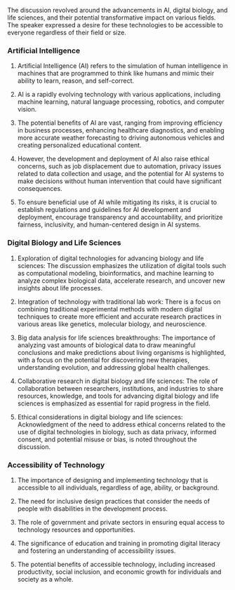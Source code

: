 The discussion revolved around the advancements in AI, digital biology, and life sciences, and their potential transformative impact on various fields. The speaker expressed a desire for these technologies to be accessible to everyone regardless of their field or size.

### Artificial Intelligence

1. Artificial Intelligence (AI) refers to the simulation of human intelligence in machines that are programmed to think like humans and mimic their ability to learn, reason, and self-correct.

2. AI is a rapidly evolving technology with various applications, including machine learning, natural language processing, robotics, and computer vision.

3. The potential benefits of AI are vast, ranging from improving efficiency in business processes, enhancing healthcare diagnostics, and enabling more accurate weather forecasting to driving autonomous vehicles and creating personalized educational content.

4. However, the development and deployment of AI also raise ethical concerns, such as job displacement due to automation, privacy issues related to data collection and usage, and the potential for AI systems to make decisions without human intervention that could have significant consequences.

5. To ensure beneficial use of AI while mitigating its risks, it is crucial to establish regulations and guidelines for AI development and deployment, encourage transparency and accountability, and prioritize fairness, inclusivity, and human-centered design in AI systems.

### Digital Biology and Life Sciences

1. Exploration of digital technologies for advancing biology and life sciences: The discussion emphasizes the utilization of digital tools such as computational modeling, bioinformatics, and machine learning to analyze complex biological data, accelerate research, and uncover new insights about life processes.

2. Integration of technology with traditional lab work: There is a focus on combining traditional experimental methods with modern digital techniques to create more efficient and accurate research practices in various areas like genetics, molecular biology, and neuroscience.

3. Big data analysis for life sciences breakthroughs: The importance of analyzing vast amounts of biological data to draw meaningful conclusions and make predictions about living organisms is highlighted, with a focus on the potential for discovering new therapies, understanding evolution, and addressing global health challenges.

4. Collaborative research in digital biology and life sciences: The role of collaboration between researchers, institutions, and industries to share resources, knowledge, and tools for advancing digital biology and life sciences is emphasized as essential for rapid progress in the field.

5. Ethical considerations in digital biology and life sciences: Acknowledgment of the need to address ethical concerns related to the use of digital technologies in biology, such as data privacy, informed consent, and potential misuse or bias, is noted throughout the discussion.

### Accessibility of Technology

1. The importance of designing and implementing technology that is accessible to all individuals, regardless of age, ability, or background.

2. The need for inclusive design practices that consider the needs of people with disabilities in the development process.

3. The role of government and private sectors in ensuring equal access to technology resources and opportunities.

4. The significance of education and training in promoting digital literacy and fostering an understanding of accessibility issues.

5. The potential benefits of accessible technology, including increased productivity, social inclusion, and economic growth for individuals and society as a whole.